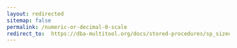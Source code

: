 ```yaml
---
layout: redirected
sitemap: false
permalink: /numeric-or-decimal-0-scale
redirect_to:  https://dba-multitool.org/docs/stored-procedures/sp_sizeoptimiser/checks/#numeric-or-decimal-0-scale
---
```

